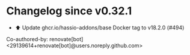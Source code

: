 # Changelog since v0.32.1
- ⬆️ Update ghcr.io/hassio-addons/base Docker tag to v18.2.0 (#494)

Co-authored-by: renovate[bot] <29139614+renovate[bot]@users.noreply.github.com> 
